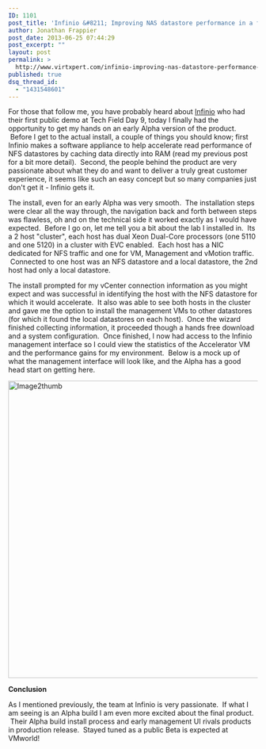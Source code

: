 ```yaml
---
ID: 1101
post_title: 'Infinio &#8211; Improving NAS datastore performance in a few clicks'
author: Jonathan Frappier
post_date: 2013-06-25 07:44:29
post_excerpt: ""
layout: post
permalink: >
  http://www.virtxpert.com/infinio-improving-nas-datastore-performance-in-a-few-clicks/
published: true
dsq_thread_id:
  - "1431548601"
---
```

For those that follow me, you have probably heard about <a href="http://www.virtxpert.com/infinio-why-cache-to-disk-when-you-can-cache-to-ram/" target="_blank">Infinio</a> who had their first public demo at Tech Field Day 9, today I finally had the opportunity to get my hands on an early Alpha version of the product.  Before I get to the actual install, a couple of things you should know; first Infinio makes a software appliance to help accelerate read performance of NFS datastores by caching data directly into RAM (read my previous post for a bit more detail).  Second, the people behind the product are very passionate about what they do and want to deliver a truly great customer experience, it seems like such an easy concept but so many companies just don't get it - Infinio gets it.

The install, even for an early Alpha was very smooth.  The installation steps were clear all the way through, the navigation back and forth between steps was flawless, oh and on the technical side it worked exactly as I would have expected.  Before I go on, let me tell you a bit about the lab I installed in.  Its a 2 host "cluster", each host has dual Xeon Dual-Core processors (one 5110 and one 5120) in a cluster with EVC enabled.  Each host has a NIC dedicated for NFS traffic and one for VM, Management and vMotion traffic.  Connected to one host was an NFS datastore and a local datastore, the 2nd host had only a local datastore.

The install prompted for my vCenter connection information as you might expect and was successful in identifying the host with the NFS datastore for which it would accelerate.  It also was able to see both hosts in the cluster and gave me the option to install the management VMs to other datastores (for which it found the local datastores on each host).  Once the wizard finished collecting information, it proceeded though a hands free download and a system configuration.  Once finished, I now had access to the Infinio management interface so I could view the statistics of the Accelerator VM and the performance gains for my environment.  Below is a mock up of what the management interface will look like, and the Alpha has a good head start on getting here.

<a href="http://www.virtxpert.com/wp-content/uploads/2013/06/Image2.jpg" target="_blank"><img class="aligncenter size-full wp-image-1107" alt="Image2thumb" src="http://www.virtxpert.com/wp-content/uploads/2013/06/Image2thumb.jpg" width="534" height="600" /></a>

<strong>Conclusion</strong>

As I mentioned previously, the team at Infinio is very passionate.  If what I am seeing is an Alpha build I am even more excited about the final product.  Their Alpha build install process and early management UI rivals products in production release.  Stayed tuned as a public Beta is expected at VMworld!